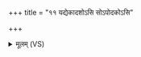 +++
title = "११ यद्येकादशोऽसि सोऽपोदकोऽसि"

+++
<details><summary>मूलम् (VS)</summary>

यद्ये॑काद॒शोऽसि॒ सोऽपो॑दकोऽसि ॥
</details>